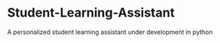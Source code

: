 # Student-Learning-Assistant
A personalized student learning assistant under development in python 
